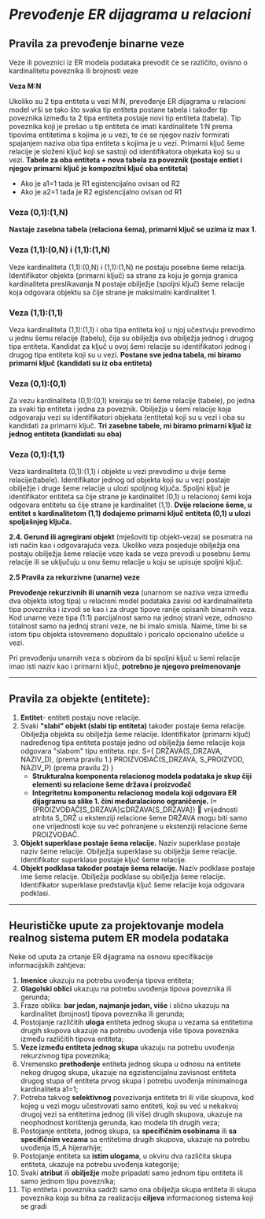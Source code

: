 # ***Prevođenje ER dijagrama u relacioni***

## Pravila za prevođenje binarne veze 

Veze ili poveznici iz ER modela podataka prevodit će se različito, ovisno o  kardinalitetu poveznika ili brojnosti veze

**Veza M:N** 

Ukoliko su 2 tipa entiteta u vezi M:N, prevođenje ER dijagrama u relacioni model vrši se tako što svaka tip entiteta postane tabela i također tip poveznika između ta 2 tipa entiteta postaje novi tip entiteta (tabela). Tip poveznika koji je prešao u tip entiteta će imati kardinalitete 1:N prema tipovima entitetima s kojima je u vezi, te će se njegov naziv formirati spajanjem naziva oba tipa entiteta s kojima je u vezi. Primarni ključ šeme relacije je složeni ključ koji se sastoji od identifikatora objekata koji su u vezi.
**Tabele za oba entiteta + nova tabela za poveznik (postaje entiet i njegov primarni ključ je kompozitni ključ oba entiteta)**

- Ako je a1=1 tada je R1 egistencijalno ovisan od R2
- Ako je a2=1 tada je R2 egistencijalno ovisan od R1

### **Veza (0,1):(1,N)** 

**Nastaje zasebna tabela (relaciona šema), primarni ključ se uzima iz max 1.** 

### **Veza (1,1):(0,N) i (1,1):(1,N)** 

Veze kardinaliteta (1,1):(0,N) i (1,1):(1,N) ne postaju posebne šeme relacija. Identifikator objekta (primarni ključ) sa strane za koju je gornja granica kardinaliteta preslikavanja N postaje obilježje (spoljni ključ) šeme relacije koja odgovara objektu sa čije strane je maksimalni kardinalitet 1. 

### **Veza (1,1):(1,1)** 

Veza kardinaliteta (1,1):(1,1) i oba tipa entiteta koji u njoj učestvuju prevodimo u jednu šemu relacije (tabelu), čija su obilježja sva obilježja jednog i drugog tipa entiteta. Kandidat za ključ u ovoj šemi relacije su identifikatori jednog i drugog tipa entiteta koji su u vezi. 
**Postane sve jedna tabela, mi biramo primarni ključ (kandidati su iz oba entiteta)**

### **Veza (0,1):(0,1)**

Za vezu kardinaliteta (0,1):(0,1) kreiraju se tri šeme relacije (tabele), po jedna za svaki tip entiteta i jedna za poveznik. Obilježja u šemi relacije koja odgovaraju vezi su identifikatori objekata (entiteta) koji su u vezi i oba su kandidati za primarni ključ.
**Tri zasebne tabele, mi biramo primarni ključ iz jednog entiteta (kandidati su oba)**

### **Veza (0,1):(1,1)** 

Veza kardinaliteta (0,1):(1,1) i objekte u vezi prevodimo u dvije šeme relacije(tabele). Identifikator jednog od objekta koji su u vezi postaje obilježje i druge šeme relacije u ulozi spoljnog ključa. Spoljni ključ je identifikator entiteta sa čije strane je kardinalitet (0,1) u relacionoj šemi koja odgovara entitetu sa čije strane je kardinalitet (1,1). 
**Dvije relacione šeme, u entitet s kardinalitetom (1,1) dodajemo primarni ključ entiteta (0,1) u ulozi spoljašnjeg ključa.**

**2.4. Gerund ili agregirani objekt** (mješoviti tip objekt-veza) se posmatra na isti način kao  i odgovarajuća veza. Ukoliko veza posjeduje obilježja ona postaju obilježja šeme  relacije veze kada se veza prevodi u posebnu šemu relacije ili se uključuju u onu  šemu relacije u koju se upisuje spoljni ključ.

**2.5 Pravila za rekurzivne (unarne) veze**

**Prevođenje rekurzivnih ili unarnih veza** (unarnom se naziva veza između dva objekta  istog tipa) u relacioni model podataka zavisi od kardinalnaliteta tipa poveznika i izvodi se  kao i za druge tipove ranije opisanih binarnih veza. Kod unarne veze tipa (1:1)  parcijalnost samo na jednoj strani veze, odnosno totalnost samo na jednoj strani veze,  ne bi imalo smisla. Naime, time bi se istom tipu objekta istovremeno dopuštalo i poricalo  opcionalno učešće u vezi.

Pri prevođenju unarnih veza s obzirom da bi spoljni ključ u šemi relacije imao isti naziv  kao i primarni ključ, **potrebno je njegovo preimenovanje**

<hr>

## Pravila za objekte (entitete): 

1. **Entitet**- entiteti postaju nove relacije.
2. Svaki **"slabi" objekt (slabi tip entiteta)** također postaje šema relacije. Obilježja objekta su obilježja šeme relacije.  Identifikator (primarni ključ) nadređenog tipa entiteta postaje jedno od obilježja  šeme relacije koja odgovara "slabom" tipu entiteta.
    npr. 
   S={ DRŽAVA(S_DRZAVA, NAZIV_D), (prema pravilu 1.) PROIZVOĐAČ(S_DRZAVA, S_PROIZVOD, NAZIV_P) (prema pravilu 2) }
   - **Strukturalna komponenta relacionog modela podataka je skup čiji  elementi su relacione šeme država i proizvođač**
   - **Integritetnu komponentu relacionog modela koji odgovara ER dijagramu  sa slike 1. čini međuralaciono ograničenje.**
     I={PROIZVOĐAČ[S_DRZAVA]⊆DRŽAVA[S_DRZAVA]}  vrijednosti atribta S_DRŽ u  ekstenziji relacione šeme DRŽAVA mogu biti samo one vrijednosti koje su već  pohranjene u ekstenziji relacione šeme PROIZVOĐAČ.
3. **Objekt superklase postaje šema relacije.** Naziv superklase postaje naziv šeme  relacije. Obilježja superklase su obilježja šeme relacije. Identifikator superklase  postaje ključ šeme relacije.
4.  **Objekt podklasa također postaje šema relacije.** Naziv podklase postaje ime šeme  relacije. Obilježja podklase su obilježja šeme relacije. Identifikator superklase predstavlja ključ šeme relacije koja odgovara podklasi.

<hr>

## **Heurističke upute za projektovanje modela realnog sistema putem ER modela podataka**

Neke od uputa za crtanje ER dijagrama na osnovu specifikacije informacijskih zahtjeva:

1. **Imenice** ukazuju na potrebu uvođenja tipova entiteta;
2. **Glagolski oblici** ukazuju na potrebu uvođenja tipova poveznika ili gerunda;
3. Fraze oblika: **bar jedan, najmanje jedan, više** i slično ukazuju na kardinalitet (brojnost) tipova poveznika ili gerunda;
4. Postojanje različitih **uloga** entiteta jednog skupa u vezama sa entitetima drugih skupova ukazuje na potrebu uvođenja više tipova poveznika između različitih tipova entiteta;
5. **Veze između entiteta jednog skupa** ukazuju na potrebu uvođenja rekurzivnog tipa poveznika;
6. Vremensko **prethođenje** entiteta jednog skupa u odnosu na entitete nekog drugog skupa, ukazuje na egzistencijalnu zavisnost entiteta drugog stupa of entiteta prvog skupa i potrebu uvođenja minimalnoga kardinaliteta a1=1;
7. Potreba takvog **selektivnog** povezivanja entiteta tri ili više skupova, kod kojeg u vezi mogu učestvovati samo entiteti, koji su već u nekakvoj drugoj vezi sa entitetima jednog (ili više) drugih skupova, ukazuje na neophodnost korištenja gerunda, kao modela tih drugih veza;
8. Postojanje entiteta, jednog skupa, sa **specifičnim osobinama** ili **sa specifičnim vezama** sa entitetima drugih skupova, ukazuje na potrebu uvođenja IS_A hijerarhije;
9. Postojanje entiteta sa **istim ulogama**, u okviru dva različita skupa entiteta, ukazuje na potrebu uvođenja kategorije;
10. Svaki **atribut** ili **obilježje** može pripadati samo jednom tipu entiteta ili samo jednom tipu poveznika;
11. Tip entiteta i poveznika sadrži samo ona obilježja skupa entiteta ili skupa poveznika koja su bitna za realizaciju **ciljeva** informacionog sistema koji se gradi